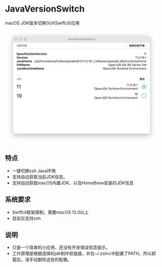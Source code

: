 #  JavaVersionSwitch
macOS JDK版本切换GUI(SwiftUI)应用


![Image text](https://raw.githubusercontent.com/blabla-yy/JavaVersionSwitch/main/screenshot.png)

## 特点
- 一键切换zsh Java环境
- 支持自动获取当前JDK信息。
- 支持自动获取macOS内置JDK，以及HomeBrew安装的JDK信息

## 系统要求
- SwiftUI框架限制，需要macOS 12.0以上
- 目前仅支持zsh

## 说明
- 只是一个简单的小应用，还没有开发错误信息提示。
- 工作原理是根据选择的jdk制作软链接，并在~/.zshrc中配置了PATH。所以卸载后，请手动删除这些的配置。

